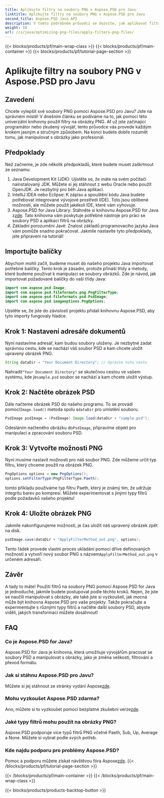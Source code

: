 ```yaml
---
title: Aplikujte filtry na soubory PNG v Aspose.PSD pro Javu
linktitle: Aplikujte filtry na soubory PNG v Aspose.PSD pro Javu
second_title: Aspose.PSD Java API
description: V tomto podrobném průvodci se dozvíte, jak aplikovat filtry na obrázky PNG v Aspose.PSD pro Java. Jednoduché kroky pro ohromující výsledky obrázků.
weight: 10
url: /cs/java/optimizing-png-files/apply-filters-png-files/
---
```


{{< blocks/products/pf/main-wrap-class >}}
{{< blocks/products/pf/main-container >}}
{{< blocks/products/pf/tutorial-page-section >}}

# Aplikujte filtry na soubory PNG v Aspose.PSD pro Javu

## Zavedení
Chcete vylepšit své soubory PNG pomocí Aspose.PSD pro Javu? Jste na správném místě! V dnešním článku se podíváme na to, jak pomocí této univerzální knihovny použít filtry na obrázky PNG. Ať už jste začínající programátor nebo zkušený vývojář, tento průvodce vás provede každým krokem jasným a stručným způsobem. Na konci budete dobře rozumět tomu, jak manipulovat s obrázky jako profesionál.
## Předpoklady
Než začneme, je zde několik předpokladů, které budete muset zaškrtnout ze seznamu:
1. Java Development Kit (JDK): Ujistěte se, že máte na svém počítači nainstalovaný JDK. Můžete si jej stáhnout z webu Oracle nebo použít OpenJDK. Je nezbytný pro běh Java aplikací.
2. IntelliJ IDEA nebo Eclipse: K zápisu a spouštění kódu Java budete potřebovat integrované vývojové prostředí (IDE). Toto jsou oblíbené možnosti, ale můžete použít jakékoli IDE, které vám vyhovuje.
3.  Aspose.PSD for Java Library: Stáhněte si knihovnu Aspose.PSD for Java z[zde](https://releases.aspose.com/psd/java/). Tato knihovna vám poskytuje potřebné nástroje pro práci se soubory PSD a aplikaci filtrů na obrázky.
4. Základní porozumění Javě: Znalost základů programovacího jazyka Java vám pomůže snadno pokračovat.
Jakmile nastavíte tyto předpoklady, jste připraveni na tutoriál!
## Importujte balíčky
Abychom mohli začít, budeme muset do našeho projektu Java importovat potřebné balíčky. Tento krok je zásadní, protože přináší třídy a metody, které budeme používat k manipulaci se soubory obrázků.
Zde je návod, jak importovat požadované balíčky do vaší třídy Java:
```java
import com.aspose.psd.Image;
import com.aspose.psd.fileformats.png.PngFilterType;
import com.aspose.psd.fileformats.psd.PsdImage;
import com.aspose.psd.imageoptions.PngOptions;
```
Ujistěte se, že jste do závislostí projektu přidali knihovnu Aspose.PSD, aby tyto importy fungovaly hladce.

## Krok 1: Nastavení adresáře dokumentů
Nyní nastavíme adresář, kam budou soubory uloženy. Je nezbytné zadat správnou cestu, kde se nachází váš soubor PSD a kam chcete uložit upravený obrázek PNG.
```java
String dataDir = "Your Document Directory"; // Upravte tuto cestu
```
 Nahradit`"Your Document Directory"` se skutečnou cestou ve vašem systému, kde je`sample.psd` soubor se nachází a kam chcete uložit výstup.
## Krok 2: Načtěte obrázek PSD
 Dále načteme obrázek PSD do našeho programu. To se provádí pomocí`Image.load()` metoda spolu s`dataDir` pro umístění souboru.
```java
PsdImage psdImage = (PsdImage) Image.load(dataDir + "sample.psd");
```
 Odesláním načteného obrázku do`PsdImage`, připravíme objekt pro manipulaci a zpracování souboru PSD. 
## Krok 3: Vytvořte možnosti PNG
Nyní musíme nastavit možnosti pro náš soubor PNG. Zde můžeme určit typ filtru, který chceme použít na obrázek PNG.
```java
PngOptions options = new PngOptions();
options.setFilterType(PngFilterType.Paeth);
```
tomto příkladu používáme typ filtru Paeth, který je známý tím, že udržuje integritu barev po kompresi. Můžete experimentovat s jinými typy filtrů podle požadavků vašeho projektu!
## Krok 4: Uložte obrázek PNG
Jakmile nakonfigurujeme možnosti, je čas uložit náš upravený obrázek zpět na disk.
```java
psdImage.save(dataDir + "ApplyFilterMethod_out.png", options);
```
 Tento řádek provede vlastní proces ukládání pomocí dříve definovaných možností a vytvoří nový soubor PNG s názvem`ApplyFilterMethod_out.png` v určeném adresáři.
## Závěr
A tady to máte! Použití filtrů na soubory PNG pomocí Aspose.PSD for Java je jednoduché, jakmile budete postupovat podle těchto kroků. Nejen, že jste se naučili manipulovat s obrázky, ale také jste si vyzkoušeli, jak mocná může být knihovna Aspose.PSD pro vaše projekty. Takže pokračujte a experimentujte s různými typy filtrů a načtěte další soubory PSD, abyste viděli, jakých transformací můžete dosáhnout!
## FAQ
### Co je Aspose.PSD for Java?  
Aspose.PSD for Java je knihovna, která umožňuje vývojářům pracovat se soubory PSD a manipulovat s obrázky, jako je změna velikosti, filtrování a převod formátu.
### Jak si stáhnu Aspose.PSD pro Javu?  
 Můžete si jej stáhnout ze stránky vydání Aspose[zde](https://releases.aspose.com/psd/java/).
### Mohu vyzkoušet Aspose.PSD zdarma?  
 Ano, můžete si to vyzkoušet pomocí bezplatné zkušební verze[zde](https://releases.aspose.com/).
### Jaké typy filtrů mohu použít na obrázky PNG?  
Aspose.PSD podporuje více typů filtrů PNG včetně Paeth, Sub, Up, Average a None. Můžete si vybrat podle svých potřeb.
### Kde najdu podporu pro problémy Aspose.PSD?  
 Pomoc a podporu můžete získat návštěvou fóra Aspose[zde](https://forum.aspose.com/c/psd/34).
{{< /blocks/products/pf/tutorial-page-section >}}

{{< /blocks/products/pf/main-container >}}
{{< /blocks/products/pf/main-wrap-class >}}

{{< blocks/products/products-backtop-button >}}
